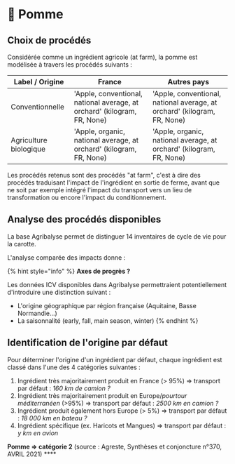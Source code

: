 # 🍏 Pomme

## Choix de procédés

Considérée comme un ingrédient agricole (at farm), la pomme est modélisée à travers les procédés suivants :&#x20;

| Label / Origine        | France                                                                   | Autres pays                                                              |
| ---------------------- | ------------------------------------------------------------------------ | ------------------------------------------------------------------------ |
| Conventionnelle        | 'Apple, conventional, national average, at orchard' (kilogram, FR, None) | 'Apple, conventional, national average, at orchard' (kilogram, FR, None) |
| Agriculture biologique | 'Apple, organic, national average, at orchard' (kilogram, FR, None)      | 'Apple, organic, national average, at orchard' (kilogram, FR, None)      |

Les procédés retenus sont des procédés "at farm", c'est à dire des procédés traduisant l'impact de l'ingrédient en sortie de ferme, avant que ne soit par exemple intégré l'impact du transport vers un lieu de transformation ou encore l'impact du conditionnement.

## Analyse des procédés disponibles

La base Agribalyse permet de distinguer 14 inventaires de cycle de vie pour la carotte.&#x20;

L'analyse comparée des impacts donne :&#x20;

{% hint style="info" %}
**Axes de progrès ?**

Les données ICV disponibles dans Agribalyse permettraient potentiellement d'introduire une distinction suivant :&#x20;

* L'origine géographique par région française (Aquitaine, Basse Normandie...)
* La saisonnalité (early, fall, main season, winter)
{% endhint %}

## Identification de l'origine par défaut

Pour déterminer l'origine d'un ingrédient par défaut, chaque ingrédient est classé dans l'une des 4 catégories suivantes :&#x20;

1. Ingrédient très majoritairement produit en France (> 95%) => transport par défaut : _160 km de camion ?_
2. Ingrédient très majoritairement produit en Europe/_pourtour méditerranéen_ (>95%) => transport par défaut : _2500 km en camion ?_
3. Ingrédient produit également hors Europe (> 5%) => transport par défaut : _18 000 km en bateau ?_
4. Ingrédient spécifique (ex. Haricots et Mangues) => transport par défaut : _y km en avion_

**Pomme => catégorie 2** (source : Agreste, Synthèses et conjoncture n°370, AVRIL 2021) ****&#x20;


